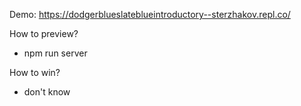 Demo: https://dodgerblueslateblueintroductory--sterzhakov.repl.co/

How to preview?
- npm run server

How to win?
- don't know
